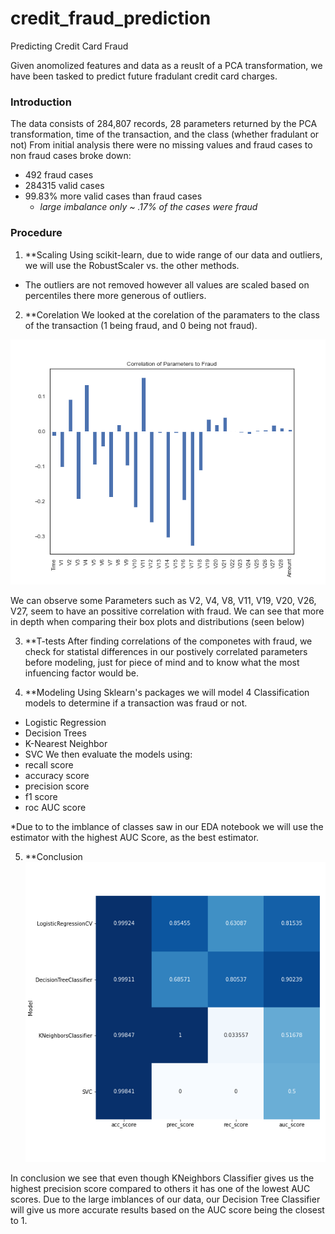 # credit_fraud_prediction
Predicting Credit Card Fraud

Given anomolized features and data as a reuslt of a PCA transformation, we have been tasked to predict future fradulant credit card charges.

### Introduction
The data consists of 284,807 records, 28 parameters returned by the PCA transformation, time of the transaction, and the class (whether fradulant or not)
From initial analysis there were no missing values and fraud cases to non fraud cases broke down:
* 492 fraud cases
* 284315 valid cases
* 99.83% more valid cases than fraud cases
  * *large imbalance only ~ .17% of the cases were fraud*

### Procedure
  1. **Scaling
  Using scikit-learn, due to wide range of our data and outliers, we will use the RobustScaler vs. the other methods.
   * The outliers are not removed however all values are scaled based on percentiles there more generous of outliers. 
  2. **Corelation
  We looked at the corelation of the paramaters to the class of the transaction (1 being fraud, and 0 being not fraud).
  
 ![Pairwise Correlation to Class](https://github.com/enwokoye94/credit_fraud_prediction/blob/master/images/corr_plot.png?raw=true)
  
  We can observe some Parameters such as V2, V4, V8, V11, V19, V20, V26, V27, seem to have an possitive correlation with fraud. We can see that more in depth when comparing their box plots and distributions (seen below)
  
  3. **T-tests
  After finding correlations of the componetes with fraud, we check for statistal differences in our postively correlated parameters before modeling, just for piece of mind and to know what the most infuencing factor would be. 
  
  
  4. **Modeling 
  Using Sklearn's packages we will model 4 Classification models to determine if a transaction was fraud or not. 
   * Logistic Regression
   * Decision Trees
   * K-Nearest Neighbor
   * SVC
   We then evaluate the models using:
   * recall score
   * accuracy score
   * precision score
   * f1 score
   * roc AUC score
   
*Due to to the imblance of classes saw in our EDA notebook we will use the estimator with the highest AUC Score, as the best estimator.

   5. **Conclusion 
   ![Table (corr plot) of our models and our evaluation parameters](/images/results_table.png?raw=true)
   
   In conclusion we see that even though KNeighbors Classifier gives us the highest precision score compared to others it has one of the lowest AUC scores. Due to the large imblances of our data, our Decision Tree Classifier will give us more accurate results based on the AUC score being the closest to 1. 
